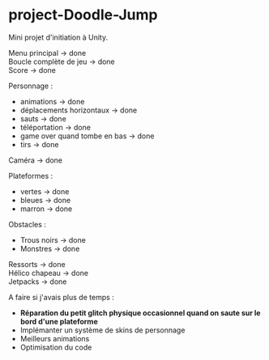 # project-Doodle-Jump  
Mini projet d'initiation à Unity.  

Menu principal -> done  
Boucle complète de jeu -> done  
Score -> done  

Personnage :  
- animations -> done  
- déplacements horizontaux -> done
- sauts -> done
- téléportation -> done
- game over quand tombe en bas -> done
- tirs -> done  

Caméra -> done  

Plateformes :  
- vertes -> done  
- bleues -> done  
- marron -> done  

Obstacles :  
- Trous noirs -> done
- Monstres -> done

Ressorts -> done  
Hélico chapeau -> done  
Jetpacks -> done


A faire si j'avais plus de temps :  
- **Réparation du petit glitch physique occasionnel quand on saute sur le bord d'une plateforme**
- Implémanter un système de skins de personnage  
- Meilleurs animations  
- Optimisation du code  
